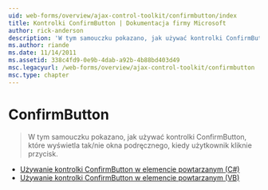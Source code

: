 ```yaml
---
uid: web-forms/overview/ajax-control-toolkit/confirmbutton/index
title: Kontrolki ConfirmButton | Dokumentacja firmy Microsoft
author: rick-anderson
description: 'W tym samouczku pokazano, jak używać kontrolki ConfirmButton, które wyświetla tak/nie okna podręcznego, kiedy użytkownik kliknie przycisk.'
ms.author: riande
ms.date: 11/14/2011
ms.assetid: 338c4fd9-0e9b-4dab-a92b-4b88bd403d49
msc.legacyurl: /web-forms/overview/ajax-control-toolkit/confirmbutton
msc.type: chapter
---
```

<a name="confirmbutton"></a>ConfirmButton
====================
> W tym samouczku pokazano, jak używać kontrolki ConfirmButton, które wyświetla tak/nie okna podręcznego, kiedy użytkownik kliknie przycisk.


- [Używanie kontrolki ConfirmButton w elemencie powtarzanym (C#)](using-a-confirmbutton-in-a-repeater-cs.md)
- [Używanie kontrolki ConfirmButton w elemencie powtarzanym (VB)](using-a-confirmbutton-in-a-repeater-vb.md)
